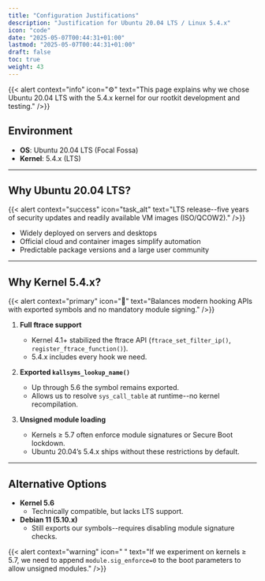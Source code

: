```yaml
---
title: "Configuration Justifications"
description: "Justification for Ubuntu 20.04 LTS / Linux 5.4.x"
icon: "code"
date: "2025-05-07T00:44:31+01:00"
lastmod: "2025-05-07T00:44:31+01:00"
draft: false
toc: true
weight: 43
---
```


{{< alert context="info" icon="⚙️" text="This page explains why we chose Ubuntu 20.04 LTS with the 5.4.x kernel for our rootkit development and testing." />}}

## Environment

- **OS**: Ubuntu 20.04 LTS (Focal Fossa)  
- **Kernel**: 5.4.x (LTS)

---

## Why Ubuntu 20.04 LTS?

{{< alert context="success" icon="task_alt" text="LTS release--five years of security updates and readily available VM images (ISO/QCOW2)." />}}

- Widely deployed on servers and desktops  
- Official cloud and container images simplify automation  
- Predictable package versions and a large user community  

---

## Why Kernel 5.4.x?

{{< alert context="primary" icon="🔧" text="Balances modern hooking APIs with exported symbols and no mandatory module signing." />}}

1. **Full ftrace support**  
   - Kernel 4.1+ stabilized the ftrace API (`ftrace_set_filter_ip()`, `register_ftrace_function()`).  
   - 5.4.x includes every hook we need.  

2. **Exported `kallsyms_lookup_name()`**  
   - Up through 5.6 the symbol remains exported.  
   - Allows us to resolve `sys_call_table` at runtime--no kernel recompilation.  

3. **Unsigned module loading**  
   - Kernels ≥ 5.7 often enforce module signatures or Secure Boot lockdown.  
   - Ubuntu 20.04’s 5.4.x ships without these restrictions by default.  

---

## Alternative Options

- **Kernel 5.6**  
  - Technically compatible, but lacks LTS support.  
- **Debian 11 (5.10.x)**  
  - Still exports our symbols--requires disabling module signature checks.  

{{< alert context="warning" icon=" " text="If we experiment on kernels ≥ 5.7, we need to append `module.sig_enforce=0` to the boot parameters to allow unsigned modules." />}}

